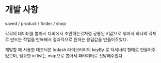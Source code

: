 # 개발 사항

saved / product / folder / shop

각각의 데이터를 뽑아서 디비에서 조인하는것처럼 공통된 키값으로 엮어서 하나의 객체로 만드는 작업을 반복해서 결과적으로 원하는 응답값을 만들어주었다.

개발할 때 사용한 테크닉은 lodash 라이브러리의 keyBy 로 딕셔너리 형태로 만들어주었으며, 필요한 id list는 map으로 뽑아서 파라미터로 전달해주었다.
